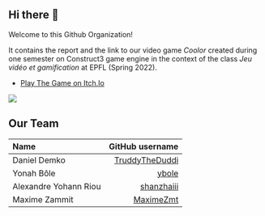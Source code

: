 <!-- <div align="center"> <img src="" align=center height=250px></img> <br> </div> -->

## Hi there 👋 
Welcome to this Github Organization!

It contains the report and the link to our video game *Coolor* created during one semester on Construct3 game engine in the context of the class *Jeu vidéo et gamification* at EPFL (Spring 2022).
- [Play The Game on Itch.Io](https://maximezmt.itch.io/coolor)
<a href=https://maximezmt.itch.io/coolor>
  <img src=https://user-images.githubusercontent.com/61186830/171508188-3a17eb2f-783a-4429-8334-4926b7dac4dd.png></img>
</a>


## Our Team
| Name                    |                                     GitHub username |
| :---------------------- | --------------------------------------------------: |
| Daniel Demko            | [TruddyTheDuddi](https://github.com/TruddyTheDuddi) |
| Yonah Bôle              |                   [ybole](https://github.com/ybole) |
| Alexandre Yohann Riou   |         [shanzhaiii](https://github.com/shanzhaiii) |
| Maxime Zammit           |           [MaximeZmt](https://github.com/MaximeZmt) |

